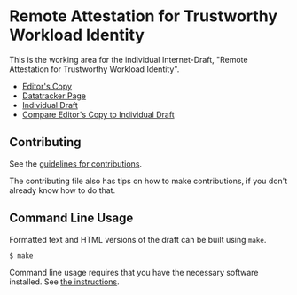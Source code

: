 <!-- regenerate: on (set to off if you edit this file) -->

# Remote Attestation for Trustworthy Workload Identity

This is the working area for the individual Internet-Draft, "Remote Attestation for Trustworthy Workload Identity".

* [Editor's Copy](https://confidential-computing.github.io/twi-rats/#go.draft-novak-twi-attestation.html)
* [Datatracker Page](https://datatracker.ietf.org/doc/draft-novak-twi-attestation)
* [Individual Draft](https://datatracker.ietf.org/doc/html/draft-novak-twi-attestation)
* [Compare Editor's Copy to Individual Draft](https://confidential-computing.github.io/twi-rats/#go.draft-novak-twi-attestation.diff)


## Contributing

See the
[guidelines for contributions](https://github.com/confidential-computing/twi-rats/blob/main/CONTRIBUTING.md).

The contributing file also has tips on how to make contributions, if you
don't already know how to do that.

## Command Line Usage

Formatted text and HTML versions of the draft can be built using `make`.

```sh
$ make
```

Command line usage requires that you have the necessary software installed.  See
[the instructions](https://github.com/martinthomson/i-d-template/blob/main/doc/SETUP.md).

